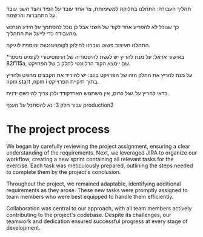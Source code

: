 תהליך העבודה: התחלנו בחלוקה למשימותת, צד אחד עובד על הפיד והצד השני עובד על התחברות והרשמה.

כך שנוכל לא להפריע אחד לקוד של השני אבל כן נוכל להסתמך על הידע הנרכש מהעבודה כדי לייעל את התהליך.

התחלנו מעיצוב פשוט ועברנו לחילוק לקומפוננטות והוספת לוגיקה.

*באישור אראל: על מנת להריץ יש לגשת להיסטוריה של הרפוסיטורי לקומיט מספר 82f115a, שם יימצא הקוד הרלוונטי לחלק ב של הפרויקט.


על מנת להריץ את החלק הזה של הפרויקט בווב: יש להוריד את הקבצים מהגיט ולהריץ  npm start ,npm i בתוך תיקיית הפרוייקט.

כדאי להריץ על גוגל כרום, אין משתמש הארדקודד ולכן צריך להירשם ידנית.

עבור חלק 3: נא להסתכל על הענף production3

# The project process
We began by carefully reviewing the project assignment, ensuring a clear understanding of the requirements. Next, we leveraged JIRA to organize our workflow, creating a new sprint containing all relevant tasks for the exercise. Each task was meticulously prepared, outlining the steps needed to complete them by the project's conclusion.

Throughout the project, we remained adaptable, identifying additional requirements as they arose. These new tasks were promptly assigned to team members who were best equipped to handle them efficiently.

Collaboration was central to our approach, with all team members actively contributing to the project's codebase. Despite its challenges, our teamwork and dedication ensured successful progress at every stage of development.
